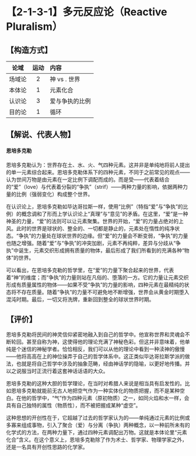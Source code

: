 # 【2-1-3-1】多元反应论（Reactive Pluralism）

## 【构造方式】
|  论域  | 运动 | 内容                   |
| :----: | :--: | :--------------------- |
| 场域论 |  2   | 神 vs . 世界 |
| 本体论 |  1   |元素化合 |
| 认识论 |  3   | 爱与争执的比例 |
| 目的论 |  1   | 循环 |

## 【解说、代表人物】
#### 恩培多克勒
恩培多克勒认为：世界存在土、水、火、气四种元素。这并非是单纯地将前人提出的单一元素综合起来。恩培多克勒体系下的四种元素，不同于之前常见的观点——认为世间万物是由元素在一定比例下调配而成的。而是受——代表着结合的“爱”（love）与代表着分裂的“争执”（strif）——两种力量的影响，依据两种力量的比例（强弱变化）构成整个世界。

在认识论上，恩培多克勒如毕达哥拉斯一样，使用“比例”（特指“爱”与“争执”的比例）的概念调和了形而上学认识论上“真理”与“意见”的矛盾。在这里，“爱”是一种神圣的力量，“爱”的法则可以让元素聚集。世界的开始，“爱”的力量占绝对的上风。此时的世界是球状的、整全的、一切都是静止的，元素处在惰性的纯净状态。“争执”的力量处在球状世界的边缘。但“爱”的力量会不断变弱，“争执”的力量也随之增强。随着“爱”与“争执”的冲突加剧，元素不再纯粹，差异与分歧从“争执”中诞生，元素交织形成拥有质量的物体，最后形成了我们所看到的充满各种“物体”的世界。

可以看出，在恩培多克勒的哲学里，在“爱”的力量下聚合起来的世界，代表着“神”的维度；而“争执”的力量则站在凡俗的、堕落的一方。它的力量让元素交织形成有质量属性的物体——如果不受“争执”的力量的影响，四种元素在最精纯的状态将不存在质量。随着“争执”的力量不可避免地不断增强，世界会从黄金时期堕入混沌时期。最后，一切又将洗牌，重新回到整全的球状世界时期。
## 【评价】

恩培多克勒将民间的神灵信仰紧密地融入到自己的哲学中。他宣称世界和灵魂会不断轮回。甚至自称为神，这使得他的理论充满了神秘色彩。但这并非意味着，他单纯是个迷信的神秘学者。恰恰相反，我们可以从他的理论中看到一种渎神的傲慢——他将高高在上的神位操弄于自己的哲学体系中。这正类似毕达哥拉斯学派的做法，也就是将自己哲学中涉及的抽象范畴，经由神话学的隐喻，以更好地传播。并以之说服当时正流行着这套神话话语的大众。

恩培多克勒的这种大胆的哲学理论，在当时对希腊人来说是相当具有启发性的。比如恩培多克勒就能前无古人地把空气作为一种实体化的物质把握，而不是某种空白。在他的哲学中，“气”作为四种元素（原初物质）之一，如同火焰和水一样，会具有自己独特的属性（物质性），而不被把握成某种“虚空”。

这种思想的开创性在于，它超越了过去的哲学家认为的——单纯通过元素的比例或多寡来组成事物，引入了聚合（爱）与分离（争执）两种概念，以一种前所未有的化学式的方法，在两种力量下，通过四种元素调配出万物。这就是本体论里“元素化合”含义。在这个意义上，恩培多克勒除了作为术士、哲学家、物理学家之外，还是一名具有开创性思路的化学家。

